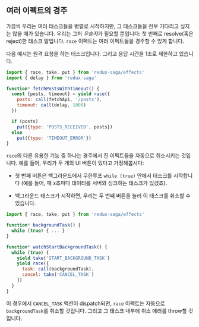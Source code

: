 ## 여러 이펙트의 경주

가끔씩 우리는 여러 태스크들을 병렬로 시작하지만, 그 태스크들을 전부 기다리고 싶지는 않을 때가 있습니다. 우리는 그저 *우승자*가 필요할 뿐입니다: 첫 번째로 resolve(혹은 reject)한 태스크 말입니다. `race` 이펙트는 여러 이펙트들을 경주할 수 있게 합니다.

다음 예시는 원격 요청을 하는 태스크입니다. 그리고 응답 시간을 1초로 제한하고 있습니다.

```javascript
import { race, take, put } from 'redux-saga/effects'
import { delay } from 'redux-saga'

function* fetchPostsWithTimeout() {
  const {posts, timeout} = yield race({
    posts: call(fetchApi, '/posts'),
    timeout: call(delay, 1000)
  })

  if (posts)
    put({type: 'POSTS_RECEIVED', posts})
  else
    put({type: 'TIMEOUT_ERROR'})
}
```

`race`의 다른 유용한 기능 중 하나는 경주에서 진 이펙트들을 자동으로 취소시키는 것입니다. 예를 들어, 우리가 두 개의 UI 버튼이 있다고 가정해봅시다:

- 첫 번째 버튼은 백그라운드에서 무한루프 `while (true)` 안에서 태스크를 시작합니다 (예를 들어, 매 x초마다 데이터를 서버와 싱크하는 태스크가 있겠죠).

- 백그라운드 태스크가 시작하면, 우리는 두 번째 버튼을 눌러 이 태스크를 취소할 수 있습니다.

```javascript
import { race, take, put } from 'redux-saga/effects'

function* backgroundTask() {
  while (true) { ... }
}

function* watchStartBackgroundTask() {
  while (true) {
    yield take('START_BACKGROUND_TASK')
    yield race({
      task: call(backgroundTask),
      cancel: take('CANCEL_TASK')
    })
  }
}
```

이 경우에서 `CANCEL_TASK` 액션이 dispatch되면, `race` 이펙트는 자동으로 `backgroundTask`를 취소할 것입니다. 그리고 그 태스크 내부에 취소 에러를 throw할 것입니다.
